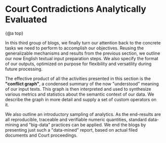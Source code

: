 # Court Contradictions Analytically Evaluated

{@a top}

In this third group of blogs, we finally turn our attention back to the concrete tasks we need to perform to accomplish our objectives. Reusing the generalizable mechanisms and results from the previous section, we outline our now English textual input preparation steps. We also specify the format of our outputs, optimized on purpose for flexibility and versatility during future processing.

The effective product of all the activities presented in this section is the **"conflict graph"**, a condensed summary of the now "understood" meaning of our input texts. This graph is then interpreted and used to synthesize various metrics and statistics about the semantic context of our data. We describe the graph in more detail and supply a set of custom operators on it.

We also outline an introductory sampling of analytics. As the end-results are all reproducible, traceable and verifiable numeric quantities, standard data-mining and "big-data" practices can be applied. We end the blogs by presenting just such a "data-mined" report, based on actual filed documents and Court proceedings.
